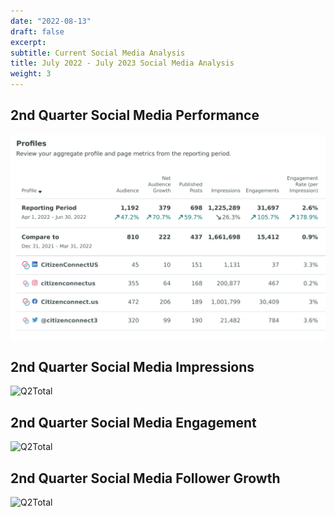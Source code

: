 ```yaml
---
date: "2022-08-13"
draft: false
excerpt: 
subtitle: Current Social Media Analysis
title: July 2022 - July 2023 Social Media Analysis
weight: 3
---
```


## 2nd Quarter Social Media Performance

![Q2Total](Q2Performance.png)

## 2nd Quarter Social Media Impressions

![Q2Total](Q2Impressions.png)

## 2nd Quarter Social Media Engagement

![Q2Total](Q2Engagement.png)

## 2nd Quarter Social Media Follower Growth

![Q2Total](Q2FollowerGrowth.png)

